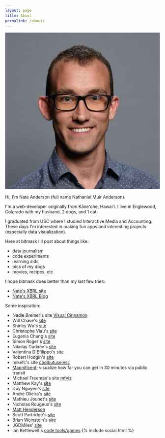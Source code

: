 ```yaml
---
layout: page
title: About
permalink: /about/
---
```


![Nate Anderson personal pic](/assets/images/headshot/nate.jpg "Nate Anderson personal pic")


Hi, I'm Nate Anderson (full name Nathaniel Muir Anderson). 

I'm a web-developer originally from Kāneʻohe, Hawaiʻi. I live in Englewood, Colorado with my husband, 2 dogs, and 1 cat.

I graduated from USC where I studied Interactive Media and Accounting. These days I'm interested in making fun apps and interesting projects (especially data visualization).

Here at bitmask I'll post about things like:
 - data journalism
 - code experiments
 - learning aids
 - pics of my dogs
 - movies, recipes, etc

I hope bitmask does better than my last few tries:
 - [Nate's XBRL site](http://xbrlnexus.appspot.com/#)
 - [Nate's XBRL Blog](http://xbrlnexus.wordpress.co/)

Some inspiration:
 - Nadie Bremer's site [Visual Cinnamon](https://www.visualcinnamon.com/)
 - Will Chase's [site](https://www.williamrchase.com/)
 - Shirley Wu's [site](https://sxywu.com/)
 - Christophe Viau's [site](http://www.biovisualize.com/)
 - Eugenia Cheng's [site](http://eugeniacheng.com/)
 - Simon Roger's [site](https://simonrogers.net/)
 - Nikolay Dudaev's [site](https://nikolaydudaev.com/)
 - Valentina D'Efilippo's [site](http://www.valentinadefilippo.co.uk/) 
 - Robert Hodgin's [site]( http://www.roberthodgin.com/)
 - mikefc's site [coolbutuseless](https://coolbutuseless.github.io/about/)
 - [Mapnificent](https://www.mapnificent.net/); visualize how far you can get in 30 minutes via public transit
 - Michael Freeman's site [mfviz](http://mfviz.com/)
 - Matthew Kay's [site](http://blog.mjskay.com/)
 - Duy Nguyen's [site](https://duyknguyen.com/profile/)
 - Andre Olieira's [site](https://andrepoliveira.com/blog/)
 - Mathieu Jouhet's [site](http://hello-mat.com/)
 - Nicholas Rougeux's [site](http://hello-mat.com/)
 - [Matt Henderson](https://twitter.com/matthen2)
 - Scott Partridge's [site](https://www.jevaart.com/)
 - Brian Weinstein's [site](https://www.brianweinstein.co/)
 - JGDMiles' [site](https://jdgmiles.github.io/)
 - Ian Kettlewell's [code tools/games](https://ianjk.com/about/)
{% include social.html %}
